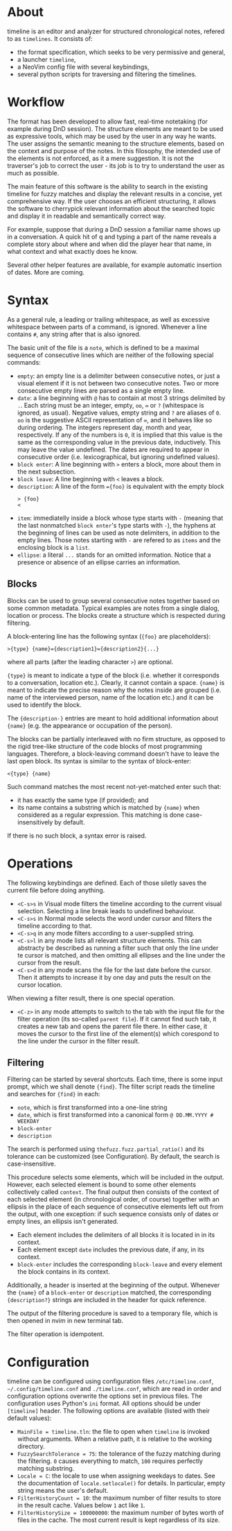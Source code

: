 # About

timeline is an editor and analyzer for structured chronological notes, refered
to as `timelines`. It consists of:
- the format specification, which seeks to be very permissive and general,
- a launcher `timeline`,
- a NeoVim config file with several keybindings,
- several python scripts for traversing and filtering the timelines.

# Workflow

The format has been developed to allow fast, real-time notetaking (for example
during DnD session). The structure elements are meant to be used as expressive
tools, which may be used by the user in any way he wants. The user assigns the
semantic meaning to the structure elements, based on the context and purpose of
the notes. In this filosophy, the intended use of the elements is not enforced,
as it a mere suggestion. It is not the traverser's job to correct the user - its
job is to try to understand the user as much as possible.

The main feature of this software is the ability to search in the existing
timeline for fuzzy matches and display the relevant results in a concise, yet
comprehensive way. If the user chooses an efficient structuring, it allows the
software to cherrypick relevant information about the searched topic and display
it in readable and semantically correct way.

For example, suppose that during a DnD session a familiar name shows up in a
conversation. A quick hit of <C-s>q and typing a part of the name reveals a
complete story about where and when did the player hear that name, in what
context and what exactly does he know.

Several other helper features are available, for example automatic insertion of
dates. More are coming.

# Syntax

As a general rule, a leading or trailing whitespace, as well as excessive
whitespace between parts of a command, is ignored. Whenever a line contains
`#`, any string after that is also ignored.

The basic unit of the file is a `note`, which is defined to be a maximal
sequence of consecutive lines which are neither of the following special
commands:

- `empty`: an empty line is a delimiter between consecutive notes, or just a
  visual element if it is not between two consecutive notes. Two or more 
  consecutive empty lines are parsed as a single empty line.
- `date`: a line beginning with `@` has to contain at most 3 strings delimited
  by `.`. Each string must be an integer, empty, `oo`, `∞` or `?` (whitespace is
  ignored, as usual). Negative values, empty string and `?` are aliases of `0`.
  `oo` is the suggestive ASCII representation of `∞`, and it behaves like so
  during ordering. The integers represent day, month and year, respectively. If
  any of the numbers is `0`, it is implied that this value is the same as the
  corresponding value in the previous date, inductively. This may leave the
  value undefined. The dates are required to appear in consecutive order (i.e.
  lexicographical, but ignoring undefined values).
- `block enter`: A line beginning with `>` enters a block, more about them in
  the next subsection.
- `block leave`: A line beginning with `<` leaves a block.
- `description`: A line of the form `={foo}` is equivalent with the empty block
  ```
  > {foo}
  <
  ```
- `item`: immediatelly inside a block whose type starts with `-` (meaning that
  the last nonmatched `block enter`'s type starts with `-`), the hyphens at the
  beginning of lines can be used as note delimiters, in addition to the empty
  lines. Those notes starting with `-` are refered to as `items` and the
  enclosing block is a `list`.
- `ellipse`: a literal `...` stands for an omitted information. Notice that a
  presence or absence of an ellipse carries an information.

## Blocks

Blocks can be used to group several consecutive notes together based on some
common metadata. Typical examples are notes from a single dialog, location or
process. The blocks create a structure which is respected during filtering.

A block-entering line has the following syntax (`{foo}` are placeholders):

`>{type} {name}={description1}={description2}{...}`

where all parts (after the leading character `>`) are optional.

`{type}` is meant to indicate a type of the block (i.e. whether it
corresponds to a conversation, location etc.). Clearly, it cannot contain a
space. `{name}` is meant to indicate the precise reason why the notes inside are
grouped (i.e. name of the interviewed person, name of the
location etc.) and it can be used to identify the block.

The `{description·}` entries are meant to hold additional information
about `{name}` (e.g. the appearance or occupation of the person).

The blocks can be partially interleaved with no firm structure, as opposed to
the rigid tree-like structure of the code blocks of most programming languages.
Therefore, a block-leaving command doesn't have to leave the last open block.
Its syntax is similar to the syntax of block-enter:

`<{type} {name}`

Such command matches the most recent not-yet-matched enter such that:
- it has exactly the same type (if provided); and
- its name contains a substring which is matched by `{name}` when considered as
  a regular expression. This matching is done case-insensitively by default.

If there is no such block, a syntax error is raised.

# Operations

The following keybindings are defined. Each of those siletly saves
the current file before doing anything.
- `<C-s>s` in Visual mode filters the timeline according to the current visual
  selection. Selecting a line break leads to undefined behaviour.
- `<C-s>s` in Normal mode selects the word under cursor and filters the
  timeline according to that.
- `<C-s>q` in any mode filters according to a user-supplied string.
- `<C-s>l` in any mode lists all relevant structure elements. This can
  abstracty be described as running a filter such that only the line under te
  cursor is matched, and then omitting all ellipses and the line under the
  cursor from the result.
- `<C-s>d` in any mode scans the file for the last date before the cursor. Then
  it attempts to increase it by one day and puts the result on the cursor
  location.

When viewing a filter result, there is one special operation.
- `<C-z>` in any mode attempts to switch to the tab with the input file for the
  filter operation (its so-called `parent file`). If it cannot find such tab,
  it creates a new tab and opens the parent file there. In either case, it
  moves the cursor to the first line of the element(s) which corespond to the
  line under the cursor in the filter result.

## Filtering

Filtering can be started by several shortcuts. Each time, there is some input
prompt, which we shall denote `{find}`. The filter script reads the timeline
and searches for `{find}` in each:
- `note`, which is first transformed into a one-line string
- `date`, which is first transformed into a canonical form
  `@ DD.MM.YYYY # WEEKDAY`
- `block-enter`
- `description`

The search is performed using `thefuzz.fuzz.partial_ratio()` and its tolerance
can be customized (see Configuration). By default, the search is
case-insensitive.

This procedure selects some elements, which will be included in the output.
However, each selected element is bound to some other elements collectively
called `context`. The final output then consists of the context of each
selected element (in chronological order, of course) together with an ellipsis
in the place of each sequence of consecutive elements left out from the output,
with one exception: if such sequence consists only of dates or empty lines, an
ellipsis isn't generated.

- Each element includes the delimiters of all blocks it is located in in its
  context.
- Each element except `date` includes the previous date, if any, in its
  context.
- `block-enter` includes the corresponding `block-leave` and every element the
  block contains in its context.

Additionally, a header is inserted at the beginning of the output. Whenever the
`{name}` of a `block-enter` or `description` matched, the corresponding
`{description?}` strings are included in the header for quick reference.

The output of the filtering procedure is saved to a temporary file, which is
then opened in nvim in new terminal tab.

The filter operation is idempotent.

# Configuration

timeline can be configured using configuration files `/etc/timeline.conf`,
`~/.config/timeline.conf` and  `./timeline.conf`, which are read in order and
configuration options overwrite the options set in previous files. The
configuration uses Python's `ini` format. All options should be under
`[timeline]` header. The following options are available (listed with their
default values):
- `MainFile = timeline.tln`: the file to open when `timeline` is invoked
  without arguments. When a relative path, it is relative to the working
  directory.
- `FuzzySearchTolerance = 75`: the tolerance of the fuzzy matching during the
  filtering. `0` causes everything to match, `100` requires perfectly matching
  substring.
- `Locale = C`: the locale to use when assigning weekdays to dates. See the
  documentation of `locale.setlocale()` for details. In particular, empty string
  means the user's default.
- `FilterHistoryCount = 10`: the maximum number of filter results to store in
  the result cache. Values below `1` act like `1`.
- `FilterHistorySize = 100000000`: the maximum number of bytes worth of files
  in the cache. The most current result is kept regardless of its size.

